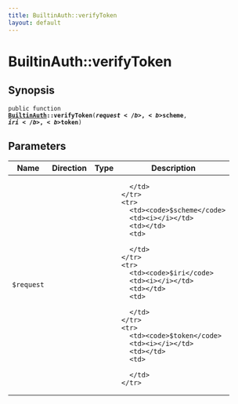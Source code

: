 ```yaml
---
title: BuiltinAuth::verifyToken
layout: default
---
```


# BuiltinAuth::verifyToken

## Synopsis

<code>public function <b><a href="BuiltinAuth">BuiltinAuth</a>::verifyToken</b>(<b>$request</b>, <b>$scheme</b>, <b>$iri</b>, <b>$token</b>)</code>

## Parameters

<table>
  <thead>
    <tr>
      <th>Name</th>
      <th>Direction</th>
      <th>Type</th>
      <th>Description</th>
    </tr>
  </thead>
  <tbody>
    <tr>
      <td><code>$request</code>
      <td><i></i></td>
      <td></td>
      <td>

      </td>
    </tr>
    <tr>
      <td><code>$scheme</code>
      <td><i></i></td>
      <td></td>
      <td>

      </td>
    </tr>
    <tr>
      <td><code>$iri</code>
      <td><i></i></td>
      <td></td>
      <td>

      </td>
    </tr>
    <tr>
      <td><code>$token</code>
      <td><i></i></td>
      <td></td>
      <td>

      </td>
    </tr>
  </tbody>
</table>

